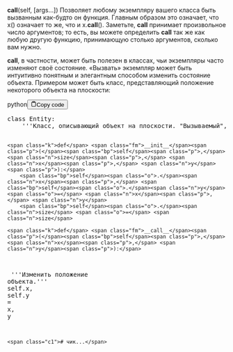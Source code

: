 <p><strong>call</strong>(self, [args...])            Позволяет любому экземпляру вашего класса быть вызванным как-будто он функция. 
                                     Главным образом это означает, что x() означает то же, что и x.<strong>call</strong>(). 
                                     Заметьте, <strong>call</strong> принимает произвольное число аргументов; 
                                     то есть, вы можете определить <strong>call</strong> так же как любую другую функцию, 
                                     принимающую столько аргументов, сколько вам нужно.</p>
<p><strong>call</strong>, в частности, может быть полезен в классах, чьи экземпляры часто изменяют своё состояние. 
«Вызвать» экземпляр может быть интуитивно понятным и элегантным способом изменить состояние объекта. 
Примером может быть класс, представляющий положение некоторого объекта на плоскости:</p>
<div class="code-element">
    <div class="lang-line">python<button class="copy-button"><svg stroke="currentColor" fill="none" stroke-width="2" viewBox="0 0 24 24" stroke-linecap="round" stroke-linejoin="round" class="h-4 w-4" height="1em" width="1em" xmlns="http://www.w3.org/2000/svg">
    <path d="M16 4h2a2 2 0 0 1 2 2v14a2 2 0 0 1-2 2H6a2 2 0 0 1-2-2V6a2 2 0 0 1 2-2h2"></path><rect x="8" y="2" width="8" height="4" rx="1" ry="1"></rect></svg>Copy code</button>
    </div>
    <div class="code"><div class="highlight"><pre><span></span><span class="k">class</span> <span class="nc">Entity</span><span class="p">:</span>
<span class="w">    </span><span class="sd">&#39;&#39;&#39;Класс, описывающий объект на плоскости. &quot;Вызываемый&quot;, чтобы обновить позицию объекта.&#39;&#39;&#39;</span>

    <span class="k">def</span> <span class="fm">__init__</span><span class="p">(</span><span class="bp">self</span><span class="p">,</span> <span class="n">size</span><span class="p">,</span> <span class="n">x</span><span class="p">,</span> <span class="n">y</span><span class="p">):</span>
        <span class="bp">self</span><span class="o">.</span><span class="n">x</span><span class="p">,</span> <span class="bp">self</span><span class="o">.</span><span class="n">y</span> <span class="o">=</span> <span class="n">x</span><span class="p">,</span> <span class="n">y</span>
        <span class="bp">self</span><span class="o">.</span><span class="n">size</span> <span class="o">=</span> <span class="n">size</span>

    <span class="k">def</span> <span class="fm">__call__</span><span class="p">(</span><span class="bp">self</span><span class="p">,</span> <span class="n">x</span><span class="p">,</span> <span class="n">y</span><span class="p">):</span>
<span class="w">        </span><span class="sd">&#39;&#39;&#39;Изменить положение объекта.&#39;&#39;&#39;</span>
        <span class="bp">self</span><span class="o">.</span><span class="n">x</span><span class="p">,</span> <span class="bp">self</span><span class="o">.</span><span class="n">y</span> <span class="o">=</span> <span class="n">x</span><span class="p">,</span> <span class="n">y</span>

    <span class="c1"># чик...</span>
</pre></div></div>
</div>